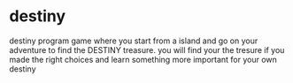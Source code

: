 # destiny
destiny program game where you start from a island and go on your adventure to find the DESTINY treasure. you will find your the tresure if you made the right choices and learn something more important for your own destiny

